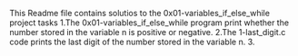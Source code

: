 This Readme file contains solutios to the 0x01-variables_if_else_while project tasks
1.The 0x01-variables_if_else_while program print whether the number stored in the variable n is positive or negative.
2.The 1-last_digit.c code prints the last digit of the number stored in the variable n.
3.